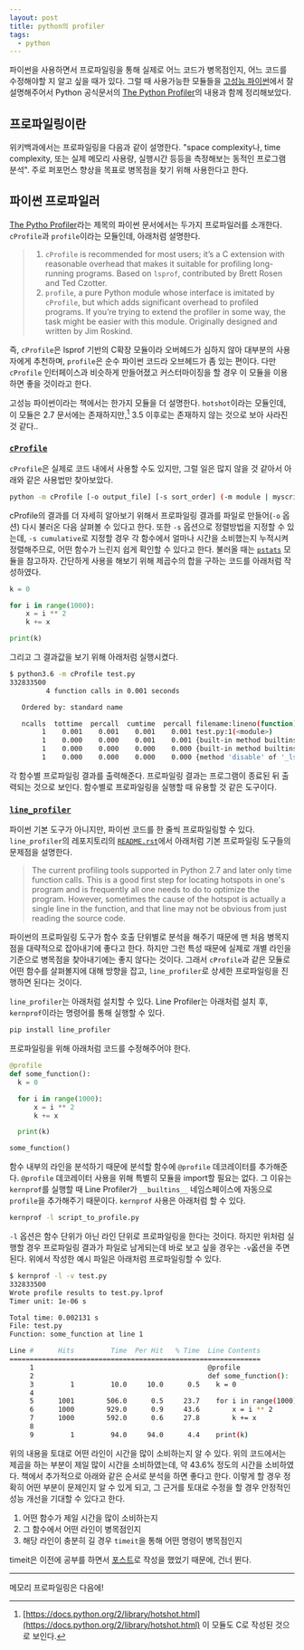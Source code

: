 ```yaml
---
layout: post
title: python의 profiler
tags:
  - python
---
```


파이썬을 사용하면서 프로파일링을 통해 실제로 어느 코드가 병목점인지, 어느 코드를 수정해야할 지 알고 싶을 때가 있다. 그럴 때 사용가능한 모듈들을 [고성능 파이썬](https://book.naver.com/bookdb/book_detail.nhn?bid=10910544)에서 잘 설명해주어서 Python 공식문서의 [The Python Profiler](https://docs.python.org/3.7/library/profile.html)의 내용과 함께 정리해보았다.

## 프로파일링이란

위키백과에서는 프로파일링을 다음과 같이 설명한다. "space complexity나, time complexity, 또는 실제 메모리 사용량, 실행시간 등등을 측정해보는 동적인 프로그램 분석". 주로 퍼포먼스 향상을 목표로 병목점을 찾기 위해 사용한다고 한다.

## 파이썬 프로파일러

[The Pytho Profiler](https://docs.python.org/3.7/library/profile.html)라는 제목의 파이썬 문서에서는 두가지 프로파일러를 소개한다. `cProfile`과 `profile`이라는 모듈인데, 아래처럼 설명한다.

> 1. `cProfile` is recommended for most users; it’s a C extension with reasonable overhead that makes it suitable for profiling long-running programs. Based on `lsprof`, contributed by Brett Rosen and Ted Czotter.
> 2. `profile`, a pure Python module whose interface is imitated by `cProfile`, but which adds significant overhead to profiled programs. If you’re trying to extend the profiler in some way, the task might be easier with this module. Originally designed and written by Jim Roskind.

즉, `cProfile`은 lsprof 기반의 C확장 모듈이라 오버헤드가 심하지 않아 대부분의 사용자에게 추천하며, `profile`은 순수 파이썬 코드라 오브헤드가 좀 있는 편이다. 다만 `cProfile` 인터페이스과 비슷하게 만들어졌고 커스터마이징을 할 경우 이 모듈을 이용하면 좋을 것이라고 한다.

고성능 파이썬이라는 책에서는 한가지 모듈을 더 설명한다. `hotshot`이라는 모듈인데, 이 모듈은 2.7 문서에는 존재하지만,[^hotshot] 3.5 이후로는 존재하지 않는 것으로 보아 사라진 것 같다..

### [`cProfile`](https://docs.python.org/3.7/library/profile.html#module-cProfile)

`cProfile`은 실제로 코드 내에서 사용할 수도 있지만, 그럴 일은 많지 않을 것 같아서 아래와 같은 사용법만 찾아보았다.

```bash
python -m cProfile [-o output_file] [-s sort_order] (-m module | myscript.py)
```

cProfile의 결과를 더 자세히 알아보기 위해서 프로파일링 결과를 파일로 만들어(`-o` 옵션) 다시 불러온 다음 살펴볼 수 있다고 한다. 또한 `-s` 옵션으로 정렬방법을 지정할 수 있는데, `-s cumulative`로 지정할 경우 각 함수에서 얼마나 시간을 소비했는지 누적시켜 정렬해주므로, 어떤 함수가 느린지 쉽게 확인할 수 있다고 한다. 불러올 때는 [`pstats`](https://docs.python.org/3/library/profile.html#module-pstats) 모듈을 참고하자. 간단하게 사용을 해보기 위해 제곱수의 합을 구하는 코드를 아래처럼 작성하였다.

```python
k = 0

for i in range(1000):
    x = i ** 2
    k += x

print(k)
```

그리고 그 결과값을 보기 위해 아래처럼 실행시켰다.

```bash
$ python3.6 -m cProfile test.py
332833500
         4 function calls in 0.001 seconds

   Ordered by: standard name

   ncalls  tottime  percall  cumtime  percall filename:lineno(function)
        1    0.001    0.001    0.001    0.001 test.py:1(<module>)
        1    0.000    0.000    0.001    0.001 {built-in method builtins.exec}
        1    0.000    0.000    0.000    0.000 {built-in method builtins.print}
        1    0.000    0.000    0.000    0.000 {method 'disable' of '_lsprof.Profiler' objects}
```

각 함수별 프로파일링 결과를 출력해준다. 프로파일링 결과는 프로그램이 종료된 뒤 출력되는 것으로 보인다. 함수별로 프로파일링을 실행할 때 유용할 것 같은 도구이다.

### [`line_profiler`](https://github.com/rkern/line_profiler)

파이썬 기본 도구가 아니지만, 파이썬 코드를 한 줄씩 프로파일링할 수 있다. `line_profiler`의 레포지토리의 [`README.rst`](https://github.com/rkern/line_profiler/blob/master/README.rst)에서 아래처럼 기본 프로파일링 도구들의 문제점을 설명한다.

> The current profiling tools supported in Python 2.7 and later only time function calls. This is a good first step for locating hotspots in one's program and is frequently all one needs to do to optimize the program. However, sometimes the cause of the hotspot is actually a single line in the function, and that line may not be obvious from just reading the source code.

파이썬의 프로파일링 도구가 함수 호출 단위별로 분석을 해주기 때문에 맨 처음 병목지점을 대략적으로 잡아내기에 좋다고 한다. 하지만 그런 특성 때문에 실제로 개별 라인을 기준으로 병목점을 찾아내기에는 좋지 않다는 것이다. 그래서 `cProfile`과 같은 모듈로 어떤 함수를 살펴볼지에 대해 방향을 잡고, `line_profiler`로 상세한 프로파일링을 진행하면 된다는 것이다.

`line_profiler`는 아래처럼 설치할 수 있다. Line Profiler는 아래처럼 설치 후, `kernprof`이라는 명령어를 통해 실행할 수 있다.

```bash
pip install line_profiler
```

프로파일링을 위해 아래처럼 코드를 수정해주어야 한다.

```python
@profile
def some_function():
  k = 0

  for i in range(1000):
      x = i ** 2
      k += x

  print(k)

some_function()
```

함수 내부의 라인을 분석하기 때문에 분석할 함수에 `@profile` 데코레이터를 추가해준다. `@profile` 데코레이터 사용을 위해 특별히 모듈을 import할 필요는 없다. 그 이유는 `kernprof`를 실행할 때 Line Profiler가 `__builtins__` 네임스페이스에 자동으로 `profile`을 추가해주기 때문이다. `kernprof` 사용은 아래처럼 할 수 있다.

```bash
kernprof -l script_to_profile.py
```

`-l` 옵션은 함수 단위가 아닌 라인 단위로 프로파일링을 한다는 것이다. 하지만 위처럼 실행할 경우 프로파일링 결과가 파일로 남게되는데 바로 보고 싶을 경우는 `-v`옶션을 주면 된다. 위에서 작성한 예시 파일은 아래처럼 프로파일링할 수 있다.

```bash
$ kernprof -l -v test.py
332833500
Wrote profile results to test.py.lprof
Timer unit: 1e-06 s

Total time: 0.002131 s
File: test.py
Function: some_function at line 1

Line #      Hits         Time  Per Hit   % Time  Line Contents
==============================================================
     1                                           @profile
     2                                           def some_function():
     3         1         10.0     10.0      0.5    k = 0
     4
     5      1001        506.0      0.5     23.7    for i in range(1000):
     6      1000        929.0      0.9     43.6        x = i ** 2
     7      1000        592.0      0.6     27.8        k += x
     8
     9         1         94.0     94.0      4.4    print(k)

```

위의 내용을 토대로 어떤 라인이 시간을 많이 소비하는지 알 수 있다. 위의 코드에서는 제곱을 하는 부분이 제일 많이 시간을 소비하였는데, 약 43.6% 정도의 시간을 소비하였다. 책에서 추가적으로 아래와 같은 순서로 분석을 하면 좋다고 한다. 이렇게 할 경우 정확히 어떤 부분이 문제인지 알 수 있게 되고, 그 근거를 토대로 수정을 할 경우 안정적인 성능 개선을 기대할 수 있다고 한다.

1. 어떤 함수가 제일 시간을 많이 소비하는지
2. 그 함수에서 어떤 라인이 병목점인지
3. 해당 라인이 충분히 길 경우 `timeit`을 통해 어떤 명령이 병목점인지

timeit은 이전에 공부를 하면서 [포스트](/posts/python에서-시간측정하기/)로 작성을 했었기 때문에, 건너 뛴다.

---

메모리 프로파일링은 다음에!

[^hotshot]: [https://docs.python.org/2/library/hotshot.html](https://docs.python.org/2/library/hotshot.html) 이 모듈도 C로 작성된 것으로 보인다.
